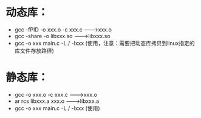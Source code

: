 # 动态库：  
- gcc -fPID -o xxx.o -c xxx.c   --->xxx.o  
- gcc -share -o libxxx.so       --->libxxx.so  
- gcc -o xxx main.c -L./ -lxxx  (使用，注意：需要把动态库拷贝到linux指定的库文件存放路径)  
# 静态库：  
- gcc -o  xxx.o -c xxx.c        --->xxx.o
- ar rcs libxxx.a xxx.o         --->libxxx.a
- gcc -o xxx main.c -L./ -lxxx  (使用)

